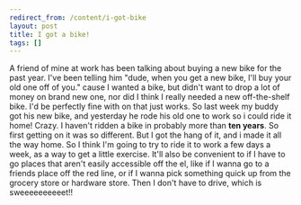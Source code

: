 ```yaml
---
redirect_from: /content/i-got-bike
layout: post
title: I got a bike!
tags: []
---
```

A friend of mine at work has been talking about buying a new bike for the past year. I've been telling him "dude, when you get a new bike, I'll buy your old one off of you." cause I wanted a bike, but didn't want to drop a lot of money on brand new one, nor did I think I really needed a new off-the-shelf bike. I'd be perfectly fine with on that just works. So last week my buddy got his new bike, and yesterday he rode his old one to work so i could ride it home! Crazy. I haven't ridden a bike in probably more than **ten years**. So first getting on it was so different. But I got the hang of it, and i made it all the way home. So I think I'm going to try to ride it to work a few days a week, as a way to get a little exercise. It'll also be convenient to if I have to go places that aren't easily accessible off the el, like if I wanna go to a friends place off the red line, or if I wanna pick something quick up from the grocery store or hardware store. Then I don't have to drive, which is sweeeeeeeeeet!!

